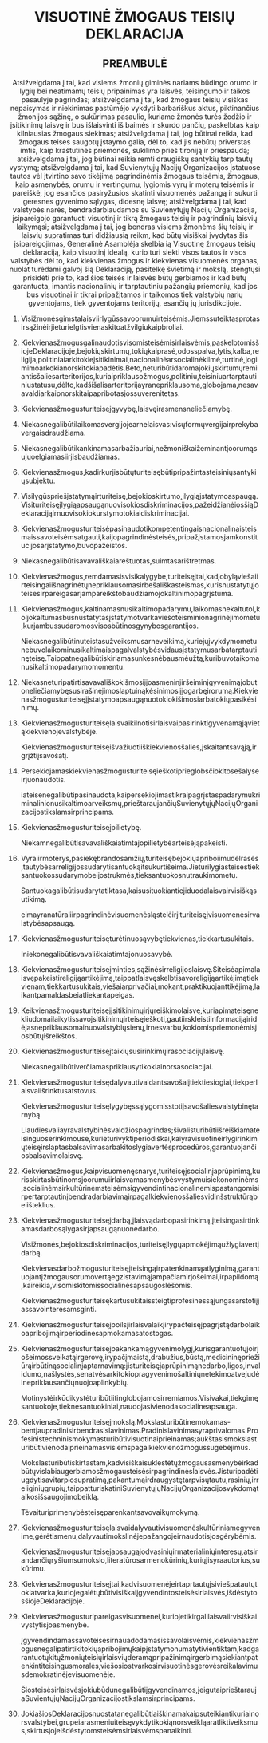<h1 align='center'>VISUOTINĖ ŽMOGAUS TEISIŲ DEKLARACIJA</h1>
<h2 align='center'>PREAMBULĖ</h2>
<p align='center'>Atsižvelgdama į tai, kad visiems žmonių giminės nariams būdingo orumo ir lygių bei neatimamų teisių pripainimas yra laisvės, teisingumo ir taikos pasaulyje pagrindas;
atsižvelgdama į tai, kad žmogaus teisių visiškas nepaisymas ir niekinimas pastūméjo vykdyti barbariškus aktus, piktinančius žmonijos sąžinę, o sukūrimas pasaulio, kuriame žmonės turės žodžio ir įsitikinimų laisvę ir bus išlaisvinti iš baimės ir skurdo pančių, paskelbtas kaip kilniausias žmogaus siekimas;
atsižvelgdama į tai, jog būtinai reikia, kad žmogaus teises saugotų įstaymo galia, dėl to, kad jis nebūtų priverstas imtis, kaip kraštutinės priemonės, sukilimo prieš tironiją ir priespaudą;
atsižvelgdama į tai, jog būtinai reikia remti draugiškų santykių tarp tautų vystymą;
atsižvelgdama į tai, kad Suvienytųjų Nacijų Organizacijos įstatuose tautos vėl įtvirtino savo tikėjimą pagrindinėmis žmogaus teisėmis, žmogaus, kaip asmenybės, orumu ir vertingumu, lygiomis vyrų ir moterų teisėmis ir pareiškė, jog esančios pasiryžusios skatinti visuomenės pažangą ir sukurti geresnes gyvenimo sąlygas, didesnę laisvę;
atsižvelgdama į tai, kad valstybės narės, bendradarbiaudamos su Suvienytųjų Nacijų Organizacija, įsipareigojo garantuoti visuotinį ir tikrą žmogaus teisių ir pagrindinių laisvių laikymąsi;
atsižvelgdama į tai, jog bendras visiems žmonėms šių teisių ir laisvių supratimas turi didžiausią reikm, kad būtų visiškai įvydytas šis įsipareigojimas,
Generalinė Asamblėja
skelbia ią Visuotinę žmogaus teisių deklaraciją, kaip visuotinį idealą, kurio turi siekti visos tautos ir visos valstybės dėl to, kad kiekvienas žmogus ir kiekvienas visuomenės organas, nuolat turėdami galvoj šią Deklaraciją, pasitelkę švietimą ir mokslą, stengtųsi prisidėti prie to, kad šios teisės ir laisvės būtų gerbiamos ir kad būtų garantuota, imantis nacionalinių ir tarptautiniu pažangių priemonių, kad jos bus visuotinai ir tikrai pripažįtamos ir taikomos tiek valstybių narių gyventojams, tiek gyventojams teritorijų, esančių jų jurisdikcijoje.</p>
<ol>
  <li>
    <p>Visižmonėsgimstalaisviirlygūssavoorumuirteisėmis.Jiemssuteiktasprotasirsąžinėirjieturielgtisvienaskitoatžvilgiukaipbroliai.</p>
  </li>
  <li>
    <p>Kiekvienasžmogusgalinaudotisvisomisteisėmisirlaisvėmis,paskelbtomisšiojeDeklaracijoje,bejokiųskirtumų,tokiųkaiprasė,odosspalva,lytis,kalba,religija,politiniaiarkitokieįsitikinimai,nacionalinėarsocialinėkilmė,turtinė,jogimimoarkokianorskitokiapadėtis.Beto,neturibūtidaromajokiųskirtumųremiantisšaliesarteritorijos,kuriaipriklausožmogus,politiniu,teisiniuartarptautiniustatusu,dėlto,kadšišalisarteritorijayranepriklausoma,globojama,nesavavaldiarkaipnorskitaipapribotasjossuverenitetas.</p>
  </li>
  <li>
    <p>Kiekvienasžmogusturiteisęįgyvybę,laisvęirasmensneliečiamybę.</p>
  </li>
  <li>
    <p>Niekasnegalibūtilaikomasvergijojearnelaisvas:visųformųvergijairprekybavergaisdraudžiama.</p>
  </li>
  <li>
    <p>Niekasnegalibūtikankinamasarbažiauriai,nežmoniškaižeminantjoorumąsujuoelgiamasiirjisbaudžiamas.</p>
  </li>
  <li>
    <p>Kiekvienasžmogus,kadirkurjisbūtųturiteisębūtipripažintasteisiniųsantykiųsubjektu.</p>
  </li>
  <li>
    <p>Visilygūspriešįstatymąirturiteisę,bejokioskirtumo,įlygiąįstatymoaspaugą.Visituriteisęįlygiąapsaugąnuovisokiosdiskriminacijos,pažeidžianėiosšiąDeklaracijąirnuovisokiokurstymotokiaidiskriminacijai.</p>
  </li>
  <li>
    <p>Kiekvienasžmogusturiteisėpasinaudotikompetentingaisnacionalinaisteismaissavoteisėmsatgauti,kaijopagrindinėsteisės,pripažįstamosjamkonstitucijosarįstatymo,buvopažeistos.</p>
  </li>
  <li>
    <p>Niekasnegalibūtisavavališkaiareštuotas,suimtasarištretmas.</p>
  </li>
  <li>
    <p>Kiekvienasžmogus,remdamasisvisikalygybe,turiteisęįtai,kadjobyląviešaiirteisingaiišnagrinėtųnepriklausomasirbešališkasteismas,kurisnustatytųjoteisesirpareigasarjampareikštobaudžiamojokaltinimopagrįstuma.</p>
  </li>
  <li>
    <p>Kiekvienasžmogus,kaltinamasnusikaltimopadarymu,laikomasnekaltutol,koljokaltumasbusnustatytasįstatymotvarkaviešoteisminionagrinėjimometu,kurjambussudaromosvisosbūtinosgynybosgarantijos.</p>
    <p>Niekasnegalibūtinuteistasužveiksmusarneveikimą,kuriejųįvykdymometunebuvolaikominusikaltimaispagalvalstybėsvidausįstatymusarbatarptautinęteisę.Taippatnegalibūtiskiriamasunkesnėbausmėužtą,kuribuvotaikomanusikaltimopadarymomomentu.</p>
  </li>
  <li>
    <p>Niekasneturipatirtisavavališkokišmosiįjoasmeninįiršeiminįgyvenimąjobutoneliečiamybęsusirašinėjimoslaptuinąkėsinimosiįjogarbęirorumą.Kiekvienasžmogusturiteisęįįstatymoapsaugąnuotokiokišimosiarbatokiųpasikėsinimų.</p>
  </li>
  <li>
    <p>Kiekvienasžmogusturiteisęlaisvaikilnotisirlaisvaipasirinktigyvenamąjąvietąkiekvienojevalstybėje.</p>
    <p>Kiekvienasžmogusturiteisęišvažiuotiiškiekvienosšalies,įskaitantsavąją,irgrįžtiįsavošatį.</p>
  </li>
  <li>
    <p>Persekiojamaskiekvienasžmogusturiteisęieškotiprieglobsčiokitosešalyseirjuonaudotis.</p>
    <p>iateisenegalibūtipasinaudota,kaipersekiojimastikraipagrįstaspadarymukriminalinionusikaltimoarveiksmų,prieštaraujančiųSuvienytųjųNacijųOrganizacijostikslamsirprincipams.</p>
  </li>
  <li>
    <p>Kiekvienasžmogusturiteisęįpilietybę.</p>
    <p>Niekamnegalibūtisavavališkaiatimtajopilietybėarteisėjąpakeisti.</p>
  </li>
  <li>
    <p>Vyraiirmoterys,pasiekębrandosamžių,turiteisębejokiųapriboiimudėlrasės,tautybėsarreligijossudarytisantuokąitsukurtišeima.Jieturilygiasteisestieksantuokossudarymobeijostrukmės,tieksantuokosnutraukimometu.</p>
    <p>Santuokagalibūtisudarytatiktasa,kaisusituokiantiejiduodalaisvairvisiškąsutikimą.</p>
    <p>eimayranatūraliirpagrindinėvisuomenėsląstelėirjituriteisęįvisuomenėsirvalstybėsapsaugą.</p>
  </li>
  <li>
    <p>Kiekvienasžmogusturiteisęturėtinuosąvybętiekvienas,tiekkartusukitais.</p>
    <p>Iniekonegalibūtisvavališkaiatimtajonuosavybė.</p>
  </li>
  <li>
    <p>Kiekvienasžmogusturiteisęįminties,sąžinėsirreligijoslaisvę.Siteisėapimalaisvępakeistireligijąartikėjimą,taippatlaisvęskelbtisavoreligijąartikėjimątiekvienam,tiekkartusukitais,viešaiarprivačiai,mokant,praktikuojanttikėjimą,laikantpamaldasbeiatliekantapeigas.</p>
  </li>
  <li>
    <p>Keikvienasžmogusturiteisęįįsitikinimųirjųreiškimolaisvę,kuriapimateisęnekliudomailaikytissavoįsitikinimųirteisęieškoti,gautiirskleistiinformacijąiridėjasnepriklausomainuovalstybiųsienų,irnesvarbu,kokiomispriemonėmisjosbūtųišreikštos.</p>
  </li>
  <li>
    <p>Kiekvienasžmogusturiteisęįtaikiųsusirinkimųirasociacijųlaisvę.</p>
    <p>Niekasnegalibūtiverčiamaspriklausytikokiainorsasociacijai.</p>
  </li>
  <li>
    <p>Kiekvienasžmogusturiteisędalyvautivaldantsavošalįtiektiesiogiai,tiekperlaisvaiišrinktusatstovus.</p>
    <p>Kiekvienasžmogusturiteisęlygybęssąlygomisstotiįsavošaliesvalstybinętarnybą.</p>
    <p>Liaudiesvaliayravalstybinėsvaldžiospagrindas;šivalisturibūtiišreiškiamateisinguoserinkimouse,kurieturivyktiperiodiškai,kaiyravisuotinėirlygirinkimųteisęirslaptasbalsavimasarbakitoslygiavertėsprocedūros,garantuojančiosbalsavimolaisvę.</p>
  </li>
  <li>
    <p>Kiekvienasžmogus,kaipvisuomenęsnarys,turiteisęįsocialinįaprūpinimą,kurisskirtasbūtinomsjoorumuiirlaisvamasmenybėsvystymuisiekonominėms,socialinėmsirkultūrinėmsteisėmsigyvendintinacionalinemispastangomisirpertarptautinįbendradarbiavimąirpagalkiekvienosšaliesvidinšstruktūrąbeiišteklius.</p>
  </li>
  <li>
    <p>Kiekvienasžmogusturiteisęįdarbą,įlaisvądarbopasirinkimą,įteisingasirtinkamasdarbosąlygasirįapsaugąnuonedarbo.</p>
    <p>Visižmonės,bejokiosdiskriminacijos,turiteisęįlygųapmokėjimąužlygiavertįdarbą.</p>
    <p>Kiekvienasdarbožmogusturiteisęįteisingąirpatenkinamąatlyginimą,garantuojantįžmogausorumovertąegzistavimąjampačiamirjošeimai,irpapildomą,kaireikia,visomiskitomissocialinėsapsaugoslėšomis.</p>
    <p>Kiekvienasžmogusturiteisękartusukitaissteigtiprofesinessąjungasarstotiįjassavointeresamsginti.</p>
  </li>
  <li>
    <p>Kiekvienasžmogusturiteisęįpoilsįirlaisvalaikįirypačteisęįpagrįstądarbolaikoapribojimąirperiodinesapmokamasatostogas.</p>
  </li>
  <li>
    <p>Kiekvienasžmogusturiteisęįpakankamągyvenimolygį,kurisgarantuotųjoirjošeimossveikatąirgerovę,irypačįmaistą,drabužius,būstą,medicininępriežiūrąirbūtinąsocialinįaptarnavimą:jisturiteisęįaprūpinimąnedarbo,ligos,invalidumo,našlystės,senatvėsarkitokiopragyvenimošaltiniųnetekimoatvejudėlnepriklausančiųnuojoaplinkybių.</p>
    <p>Motinystėirkūdikystėturibūtiitinglobojamosirremiamos.Visivakai,tiekgimęsantuokoje,tieknesantuokiniai,naudojasivienodasocialineapsauga.</p>
  </li>
  <li>
    <p>Kiekvienasžmogusturiteisęįmokslą.Mokslasturibūtinemokamas-bentjaupradinisirbendrasislavinimas.Pradinislavinimasyraprivalomas.Profesinistechninismokymasturibūtivisuotinaiprieinamas;aukštasismokslasturibūtivienodaiprieinamasvisiemspagalkiekvienožmogussugebėjimus.</p>
    <p>Mokslasturibūtiskirtastam,kadvisiškaisuklestėtųžmogausasmenybėirkadbūtųvislabiaugerbiamosžmogausteisėsirpagrindinėslaisvės.Jisturipadėtiugdytisavitarpiosupratimą,pakantumąirdraugystętarpvisųtautu,rasinių,irreliginiųgrupių,taippatturiskatiniSuvienytųjųNacijųOrganizacijosvykdomątaikosišsaugojimobeiklą.</p>
    <p>Tėvaituriprimenybėsteisęparenkantsavovaikųmokymą.</p>
  </li>
  <li>
    <p>Kiekvienasžmogusturiteisęlaisvaidalyvautivisuomenėskultūriniamegyvenime,gėrėtismenu,dalyvautimokslinėjepažangojeirnaudotisjosgėrybėmis.</p>
    <p>Kiekvienasžmogusturiteisęįapsaugąjodvasiniųirmaterialiniųinteresų,atsirandančiųryšiumsumokslo,literatūrosarmenokūrinių,kuriųjisyraautorius,sukūrimu.</p>
  </li>
  <li>
    <p>Kiekvienasžmogusturiteisęįtai,kadvisuomenėjeirtaprtautųįsiviešpatautųtokiatvarka,kuriojegalėtųbūtivisiškaiįgyvendintosteisėsirlaisvės,išdėstytosšiojeDeklaracijoje.</p>
  </li>
  <li>
    <p>Kiekvienasžmogusturipareigasvisuomenei,kuriojetikirgalilaisvaiirvisiškaivystytisjoasmenybė.</p>
    <p>Įgyvendindamassavoteisesirnauadodamasissavolaisvėmis,kiekvienasžmogusnegalipatirtikitokiųapribojimųkaipįstatymonumatytivientiktam,kadgarantuotųkitųžmoniųteisiųirlaisviųderamąpripažinimąirgerbimąsiekiantpatenkintiteisingusmoralės,viešosiostvarkosirvisuotinėsgerovėsreikalavimusdemokratinėjevisuomenėje.</p>
    <p>Šiosteisėsirlaisvėsjokiubūdunegalibūtijgyvendinamos,jeigutaiprieštaraujaSuvientųjųNacijųOrganizacijostikslamsirprincipams.</p>
  </li>
  <li>
    <p>JokiašiosDeklaracijosnuostatanegalibūtiaiškinamakaipsuteikiantikuriainorsvalstybei,grupeiarasmeniuiteisęvykdytikokiąnorsveikląaratliktiveiksmus,skirtusjojeišdėstytomsteisėmsirlaisvėmspanaikinti.</p>
  </li>
</ol>
